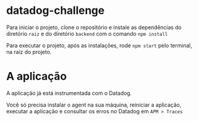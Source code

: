 # datadog-challenge


Para iniciar o projeto, clone o repositório e instale as dependências do diretório `raiz` e do diretório `backend` com o comando `npm install`

Para executar o projeto, após as instalações, rode `npm start` pelo terminal, na raiz do projeto.


# A aplicação

A aplicação já está instrumentada com o Datadog. 

Você só precisa instalar o agent na sua máquina, reiniciar a aplicação, executar a aplicação e consultar os erros no Datadog em ```APM > Traces```
